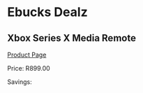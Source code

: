 
# Ebucks Dealz
## Xbox Series X Media Remote
[Product Page](https://www.ebucks.com/web/shop/productSelected.do?prodId=1193377859&catId=365589006)

Price: R899.00

Savings: 


	